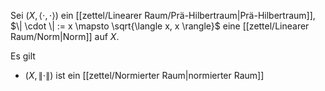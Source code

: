 Sei $(X, \langle \cdot, \cdot \rangle)$ ein [[zettel/Linearer Raum/Prä-Hilbertraum|Prä-Hilbertraum]], $\| \cdot \| := x \mapsto \sqrt{\langle x, x \rangle}$ eine [[zettel/Linearer Raum/Norm|Norm]] auf $X$.

Es gilt
- $(X, \| \cdot \|)$ ist ein [[zettel/Normierter Raum|normierter Raum]]